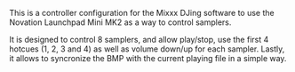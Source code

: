 This is a controller configuration for the Mixxx DJing software to use the Novation Launchpad Mini MK2 as a way to control samplers.

It is designed to control 8 samplers, and allow play/stop, use the first 4 hotcues (1, 2, 3 and 4) as well as volume down/up for each sampler. Lastly, it allows to syncronize the BMP with the current playing file in a simple way.
